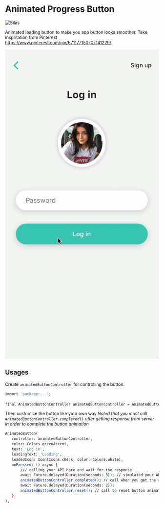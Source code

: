 # Animated Progress Button
![Silas](https://teamview-server.herokuapp.com/images/silas-transinghia.png)


Animated loading button to make you app button looks smoother.
Take inspritation from Pinterest https://www.pinterest.com/pin/671177150707141229/


![alt text](illustration.gif)

## Usages

Create `animatedButtonController` for controlling the button.

```sh
import 'package:...';

final AnimatedButtonController animatedButtonController = AnimatedButtonController();
```

Then customize the button like your own way
*Noted that you must call `animatedButtonController.completed()` after getting response from server in order to complete the button animation*

 ```sh
AnimatedButton(
    controller: animatedButtonController,
    color: Colors.greenAccent,
    text: 'Log in',
    loadingText: 'Loading',
    loadedIcon: Icon(Icons.check, color: Colors.white),
    onPressed: () async {
        /// calling your API here and wait for the response.
        await Future.delayed(Duration(seconds: 5)); // simulated your API requesting time.
        animatedButtonController.completed(); // call when you get the response
        await Future.delayed(Duration(seconds: 2));
        animatedButtonController.reset(); // call to reset button animation
    },
),
```
